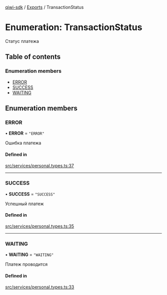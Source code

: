 [qiwi-sdk](../README.md) / [Exports](../modules.md) / TransactionStatus

# Enumeration: TransactionStatus

Статус платежа

## Table of contents

### Enumeration members

- [ERROR](TransactionStatus.md#error)
- [SUCCESS](TransactionStatus.md#success)
- [WAITING](TransactionStatus.md#waiting)

## Enumeration members

### ERROR

• **ERROR** = `"ERROR"`

Ошибка платежа

#### Defined in

[src/services/personal.types.ts:37](https://github.com/AlexXanderGrib/node-qiwi-sdk/blob/17d13cd/src/services/personal.types.ts#L37)

___

### SUCCESS

• **SUCCESS** = `"SUCCESS"`

Успешный платеж

#### Defined in

[src/services/personal.types.ts:35](https://github.com/AlexXanderGrib/node-qiwi-sdk/blob/17d13cd/src/services/personal.types.ts#L35)

___

### WAITING

• **WAITING** = `"WAITING"`

Платеж проводится

#### Defined in

[src/services/personal.types.ts:33](https://github.com/AlexXanderGrib/node-qiwi-sdk/blob/17d13cd/src/services/personal.types.ts#L33)
